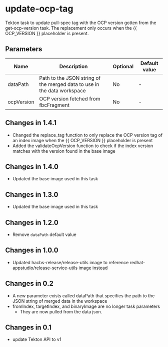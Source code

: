 # update-ocp-tag
Tekton task to update pull-spec tag with the OCP version gotten from the get-ocp-version task. The replacement only
occurs when the {{ OCP_VERSION }} placeholder is present.

## Parameters

| Name       | Description                                                             | Optional | Default value |
|------------|-------------------------------------------------------------------------|----------|---------------|
| dataPath   | Path to the JSON string of the merged data to use in the data workspace | No       | -             |
| ocpVersion | OCP version fetched from fbcFragment                                    | No       | -             |

## Changes in 1.4.1
* Changed the replace_tag function to only replace the OCP version tag of an index image when the {{ OCP_VERSION }}
  placeholder is present
* Added the validateOcpVersion function to check if the index version matches with the version found in the base image

## Changes in 1.4.0
* Updated the base image used in this task

## Changes in 1.3.0
* Updated the base image used in this task

## Changes in 1.2.0
* Remove `dataPath` default value

## Changes in 1.0.0
* Updated hacbs-release/release-utils image to reference redhat-appstudio/release-service-utils image instead

## Changes in 0.2
* A new parameter exists called dataPath that specifies the path to the JSON string of merged data in the workspace
* fromIndex, targetIndex, and binaryImage are no longer task parameters
    * They are now pulled from the data json.

## Changes in 0.1
* update Tekton API to v1
